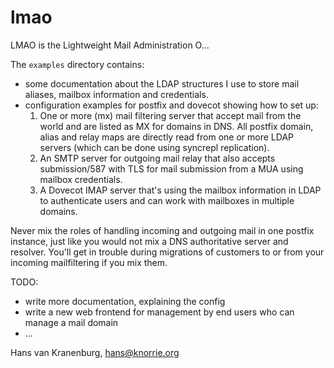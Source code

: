 lmao
====

LMAO is the Lightweight Mail Administration O...

The `examples` directory contains:
 - some documentation about the LDAP structures I use to store mail aliases, mailbox information and credentials.
 - configuration examples for postfix and dovecot showing how to set up:
   1. One or more (mx) mail filtering server that accept mail from the world and are listed as MX for domains in DNS. All postfix domain, alias and relay maps are directly read from one or more LDAP servers (which can be done using syncrepl replication).
   2. An SMTP server for outgoing mail relay that also accepts submission/587 with TLS for mail submission from a MUA using mailbox credentials.
   3. A Dovecot IMAP server that's using the mailbox information in LDAP to authenticate users and can work with mailboxes in multiple domains.

Never mix the roles of handling incoming and outgoing mail in one postfix instance, just like you would not mix a DNS authoritative server and resolver. You'll get in trouble during migrations of customers to or from your incoming mailfiltering if you mix them.

TODO:
 - write more documentation, explaining the config
 - write a new web frontend for management by end users who can manage a mail domain
 - ...

 Hans van Kranenburg, <hans@knorrie.org>
